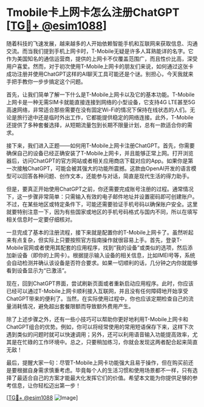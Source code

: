 # Tmobile卡上网卡怎么注册ChatGPT [[TG💪+ @esim1088](https://t.me/s/esim1088)]

随着科技的飞速发展，越来越多的人开始依赖智能手机和互联网来获取信息、沟通交流。而当我们提到手机上网卡时，T-Mobile无疑是许多人耳熟能详的名字。它作为美国知名的通信运营商，提供的上网卡不仅覆盖范围广，而且性价比高，深受用户喜爱。然而，对于初次使用T-Mobile上网卡的朋友们来说，如何通过这张卡成功注册并使用ChatGPT这样的AI聊天工具可能还是个谜。别担心，今天我就来手把手教你一步步搞定这个问题。

首先，让我们简单了解一下什么是T-Mobile上网卡以及它的基本功能。T-Mobile上网卡是一种无需SIM卡就能直接连接到网络的小型设备，它支持4G LTE甚至5G高速网络，非常适合那些需要在没有固定Wi-Fi的情况下保持在线状态的人们。无论是旅行途中还是临时外出工作，它都能提供稳定的网络连接。此外，T-Mobile还提供了多种套餐选择，从短期流量包到长期不限量计划，总有一款适合你的需求。

接下来，我们进入正题——如何用T-Mobile上网卡注册ChatGPT。首先，你需要确保自己的设备已经正确安装了T-Mobile上网卡，并且能够正常上网。打开浏览器后，访问ChatGPT的官方网站或者相关应用商店下载对应的App。如果你是第一次接触ChatGPT，可能会被其强大的功能所震撼。这款由OpenAI开发的语言模型可以回答各种问题、创作文本，还能参与对话，简直是现代生活的得力助手。

但是，要真正开始使用ChatGPT之前，你还需要完成账号注册的过程。通常情况下，这一步骤非常简单：只需输入有效的电子邮件地址并设置密码即可创建账户。不过，在某些地区或特定条件下，可能还需要验证手机号码以确保账户安全。这里就要特别注意一下，因为有些国家或地区的手机号码格式与国内不同，所以在填写相关信息时一定要仔细核对。

一旦完成了基本的注册流程，接下来就是配置你的T-Mobile上网卡了。虽然听起来有点复杂，但实际上只要按照官方指南操作就很容易上手。首先，登录T-Mobile官网或者使用其配套的应用程序，找到“我的设备”或类似的选项，然后添加新设备（即你的上网卡）。根据提示输入设备的相关信息，比如IMEI号等，系统会自动检测并确认该设备是否符合要求。如果一切顺利的话，几分钟之内你就能够看到设备显示为“已激活”。

现在，回到ChatGPT界面，尝试刷新页面或者重新启动应用程序。此时，你应该已经可以通过T-Mobile上网卡顺利接入互联网，并且没有任何障碍地开始享受ChatGPT带来的便利了。当然，在实际使用过程中，你也应该定期检查自己的流量消耗情况，避免超出套餐限额而导致额外费用产生。

除了上述步骤之外，还有一些小技巧可以帮助你更好地利用T-Mobile上网卡和ChatGPT组合的优势。例如，你可以将经常使用的常用短语保存下来，这样下次遇到类似的问题时就可以快速调用；另外，还可以利用语音输入功能提高效率，尤其是在忙碌的工作环境中。总之，只要稍加练习，你就会发现这两者配合起来简直无敌！

最后，提醒大家一句：尽管T-Mobile上网卡功能强大且易于操作，但在购买前还是要根据自身需求慎重考虑。毕竟每个人的生活习惯和使用场景都不一样，只有选择了最适合自己的方案才能最大化发挥它们的价值。希望本文能为你提供足够的参考信息，让你轻松迈出第一步！

[[TG💪+ @esim1088](https://t.me/s/esim1088) ![Image](https://i.postimg.cc/4NQfJmqS/Snipaste-2025-05-13-00-14-12.png)]